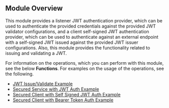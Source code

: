 ## Module Overview

This module provides a listener JWT authentication provider, which can be used to authenticate the provided credentials against the provided JWT validator configurations, and a client self-signed JWT authentication provider, which can be used to authenticate against an external endpoint with a self-signed JWT issued against the provided JWT issuer configurations. Also, this module provides the functionality related to issuing and validating a JWT.

For information on the operations, which you can perform with this module, see the below **Functions**. For examples on the usage of the operations, see the following.
 * [JWT Issue/Validate Example](https://ballerina.io/learn/by-example/jwt-issue-validate.html)
 * [Secured Service with JWT Auth Example](https://ballerina.io/learn/by-example/secured-service-with-jwt-auth.html)
 * [Secured Client with Self Signed JWT Auth Example](https://ballerina.io/learn/by-example/secured-client-with-self-signed-jwt-auth.html)
 * [Secured Client with Bearer Token Auth Example](https://ballerina.io/learn/by-example/secured-client-with-bearer-token-auth.html)
